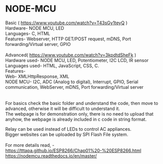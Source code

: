 # NODE-MCU
Basic ( https://www.youtube.com/watch?v=T43sGy1teyQ )<br>
Hardware- NODE MCU, LED<br>
Languages- C, HTML<br>
Features- Webserver, HTTP GET/POST request, mDNS, Port forwarding/Virtual server, GPIO<br>
<br>
Advanced( https://www.youtube.com/watch?v=3kpdtdSheFk )<br>
Hardware used-  NODE MCU, LED, Potentiometer, I2C LCD, IR sensor<br>
Languages used- HTML, JavaScript, CSS, C.<br>
Features-<br>
Web- XMLHttpResponse, XML<br>
NODE MCU-  I2C, ADC (Analog to digital), Interrupt, GPIO, Serial communication, WebServer, mDNS, Port forwarding/Virtual server<br>
<br><br>
For basics check the basic folder and understand the code, then move to advanced, otherwise it will be difficult to understand it.<br>
The webpage is for demonstration only, there is no need to upload that anyhow, the webpage is already included in c code in string format.

Relay can be used instead of LEDs to control AC appliances.<br>
Bigger websites can be uploaded by SPI Flash File system.<br><br>
For more details read, -<br>
https://tttapa.github.io/ESP8266/Chap01%20-%20ESP8266.html   <br>
https://nodemcu.readthedocs.io/en/master/ <br>
